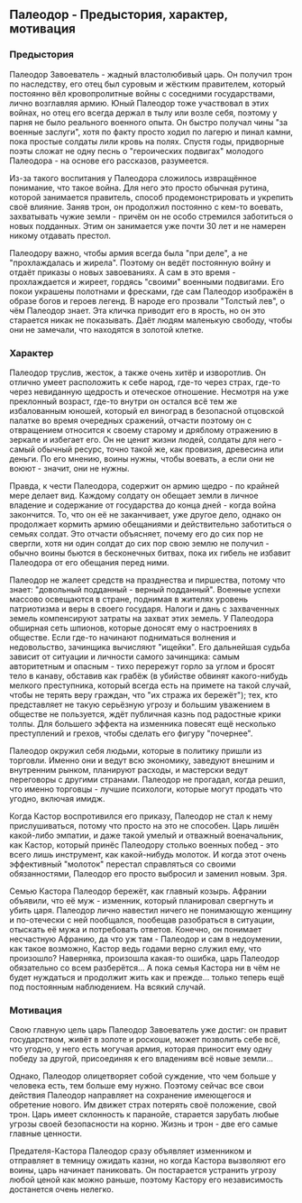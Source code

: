 ## Палеодор - Предыстория, характер, мотивация

### Предыстория

Палеодор Завоеватель - жадный властолюбивый царь. Он получил трон по наследству, его отец был суровым и жёстким правителем, который постоянно вёл кровопролитные войны с соседними государствами, лично возглавляя армию. Юный Палеодор тоже участвовал в этих войнах, но отец его всегда держал в тылу или возле себя, поэтому у парня не было реального военного опыта. Он быстро получал чины "за военные заслуги", хотя по факту просто ходил по лагерю и пинал камни, пока простые солдаты лили кровь на полях. Спустя годы, придворные поэты сложат не одну песнь о "героических подвигах" молодого Палеодора - на основе его рассказов, разумеется.

Из-за такого воспитания у Палеодора сложилось извращённое понимание, что такое война. Для него это просто обычная рутина, которой занимается правитель, способ продемонстрировать и укрепить своё влияние. Заняв трон, он продолжил постоянно с кем-то воевать, захватывать чужие земли - причём он не особо стремился заботиться о новых подданных. Этим он занимается уже почти 30 лет и не намерен никому отдавать престол.

Палеодору важно, чтобы армия всегда была "при деле", а не "прохлаждалась и жирела". Поэтому он ведёт постоянную войну и отдаёт приказы о новых завоеваниях. А сам в это время - прохлаждается и жиреет, гордясь "своими" военными подвигами. Его покои украшены полотнами и фресками, где сам Палеодор изображён в образе богов и героев легенд. В народе его прозвали "Толстый лев", о чём Палеодор знает. Эта кличка приводит его в ярость, но он это старается никак не показывать. Даёт людям маленькую свободу, чтобы они не замечали, что находятся в золотой клетке.

### Характер

Палеодор труслив, жесток, а также очень хитёр и изворотлив. Он отлично умеет расположить к себе народ, где-то через страх, где-то через невиданную щедрость и отеческое отношение. Несмотря на уже преклонный возраст, где-то внутри он остался всё тем же избалованным юношей, который ел виноград в безопасной отцовской палатке во время очередных сражений, отчасти поэтому он с отвращением относится к своему старому и дряблому отражению в зеркале и избегает его. Он не ценит жизни людей, солдаты для него - самый обычный ресурс, точно такой же, как провизия, древесина или деньги. По его мнению, воины нужны, чтобы воевать, а если они не воюют - значит, они не нужны. 

Правда, к чести Палеодора, содержит он армию щедро - по крайней мере делает вид. Каждому солдату он обещает земли в личное владение и содержание от государства до конца дней - когда война закончится. То, что он её не заканчивает, уже другое дело, однако он продолжает кормить армию обещаниями и действительно заботиться о семьях солдат. Это отчасти объясняет, почему его до сих пор не свергли, хотя ни один солдат до сих пор свою землю не получил - обычно воины бьются в бесконечных битвах, пока их гибель не избавит Палеодора от его обещания перед ними.

Палеодор не жалеет средств на празднества и пиршества, потому что знает: "довольный подданный - верный подданный". Военные успехи массово освещаются в стране, поднимая в жителях уровень патриотизма и веры в своего государя. Налоги и дань с захваченных земель компенсируют затраты на захват этих земель. У Палеодора обширная сеть шпионов, которые доносят ему о настроениях в обществе. Если где-то начинают подниматься волнения и недовольство, зачинщика вычисляют "ищейки". Его дальнейшая судьба зависит от ситуации и личности самого зачинщика: самым авторитетным и опасным - тихо перережут горло за углом и бросят тело в канаву, обставив как грабёж (в убийстве обвинят какого-нибудь мелкого преступника, который всегда есть на примете на такой случай, чтобы не терять веру граждан, что "их стража их бережёт"); тех, кто представляет не такую серьёзную угрозу и большим уважением в обществе не пользуется, ждёт публичная казнь под радостные крики толпы. Для большего эффекта на изменника повесят ещё несколько преступлений и грехов, чтобы сделать его фигуру "почернее".

Палеодор окружил себя людьми, которые в политику пришли из торговли. Именно они и ведут всю экономику, заведуют внешним и внутренним рынком, планируют расходы, и мастерски ведут переговоры с другими странами. Палеодор не прогадал, когда решил, что именно торговцы - лучшие психологи, которые могут продать что угодно, включая имидж.

Когда Кастор воспротивился его приказу, Палеодор не стал к нему прислушиваться, потому что просто на это не способен. Царь лишён какой-либо эмпатии, и даже такой умелый и отважный военачальник, как Кастор, который принёс Палеодору столько военных побед - это всего лишь инструмент, как какой-нибудь молоток. И когда этот очень эффективный "молоток" перестал справляться со своими обязанностями, Палеодор его просто выбросил и заменил новым. Зря.

Семью Кастора Палеодор бережёт, как главный козырь. Афрании объявили, что её муж - изменник, который планировал свергнуть и убить царя. Палеодор лично навестил ничего не понимающую женщину и по-отечески с ней пообщался, пообещав разобраться в ситуации, отыскать её мужа и потребовать ответов. Конечно, он понимает несчастную Афранию, да что уж там - Палеодор и сам в недоумении, как такое возможно, Кастор ведь годами верно служил ему, что произошло? Наверняка, произошла какая-то ошибка, царь Палеодор обязательно со всем разберётся... А пока семья Кастора ни в чём не будет нуждаться и продолжит жить как и прежде... только теперь ещё под постоянным наблюдением. На всякий случай.

### Мотивация

Свою главную цель царь Палеодор Завоеватель уже достиг: он правит государством, живёт в золоте и роскоши, может позволить себе всё, что угодно, у него есть могучая армия, которая приносит ему одну победу за другой, присоединяя к его владениям всё новые земли... 

Однако, Палеодор олицетворяет собой суждение, что чем больше у человека есть, тем больше ему нужно. Поэтому сейчас все свои действия Палеодор направляет на сохранение имеющегося и обретение нового. Им движет страх потерять своё положение, свой трон. Царь имеет склонность к паранойе, старается зарубать любые угрозы своей безопасности на корню. Жизнь и трон - две его самые главные ценности.

Предателя-Кастора Палеодор сразу объявляет изменником и отправляет в темницу ожидать казни, но когда Кастора вызволяют его воины, царь начинает паниковать. Он постарается устранить угрозу любой ценой как можно раньше, поэтому Кастору его независимость достанется очень нелегко.